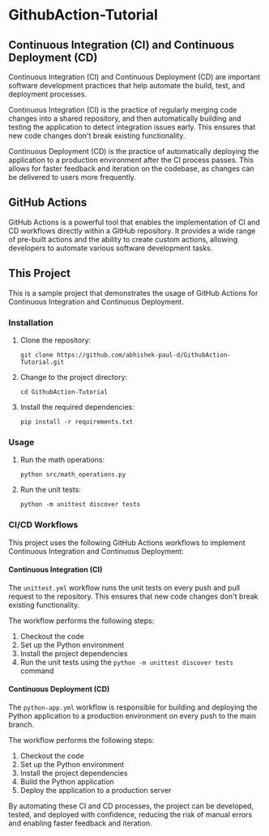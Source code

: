 # GithubAction-Tutorial

## Continuous Integration (CI) and Continuous Deployment (CD)

Continuous Integration (CI) and Continuous Deployment (CD) are important software development practices that help automate the build, test, and deployment processes.

Continuous Integration (CI) is the practice of regularly merging code changes into a shared repository, and then automatically building and testing the application to detect integration issues early. This ensures that new code changes don't break existing functionality.

Continuous Deployment (CD) is the practice of automatically deploying the application to a production environment after the CI process passes. This allows for faster feedback and iteration on the codebase, as changes can be delivered to users more frequently.

## GitHub Actions

GitHub Actions is a powerful tool that enables the implementation of CI and CD workflows directly within a GitHub repository. It provides a wide range of pre-built actions and the ability to create custom actions, allowing developers to automate various software development tasks.

## This Project

This is a sample project that demonstrates the usage of GitHub Actions for Continuous Integration and Continuous Deployment.

### Installation

1. Clone the repository:
   ```
   git clone https://github.com/abhishek-paul-d/GithubAction-Tutorial.git
   ```
2. Change to the project directory:
   ```
   cd GithubAction-Tutorial
   ```
3. Install the required dependencies:
   ```
   pip install -r requirements.txt
   ```

### Usage

1. Run the math operations:
   ```
   python src/math_operations.py
   ```
2. Run the unit tests:
   ```
   python -m unittest discover tests
   ```

### CI/CD Workflows

This project uses the following GitHub Actions workflows to implement Continuous Integration and Continuous Deployment:

#### Continuous Integration (CI)

The `unittest.yml` workflow runs the unit tests on every push and pull request to the repository. This ensures that new code changes don't break existing functionality.

The workflow performs the following steps:
1. Checkout the code
2. Set up the Python environment
3. Install the project dependencies
4. Run the unit tests using the `python -m unittest discover tests` command

#### Continuous Deployment (CD)

The `python-app.yml` workflow is responsible for building and deploying the Python application to a production environment on every push to the main branch.

The workflow performs the following steps:
1. Checkout the code
2. Set up the Python environment
3. Install the project dependencies
4. Build the Python application
5. Deploy the application to a production server

By automating these CI and CD processes, the project can be developed, tested, and deployed with confidence, reducing the risk of manual errors and enabling faster feedback and iteration.



